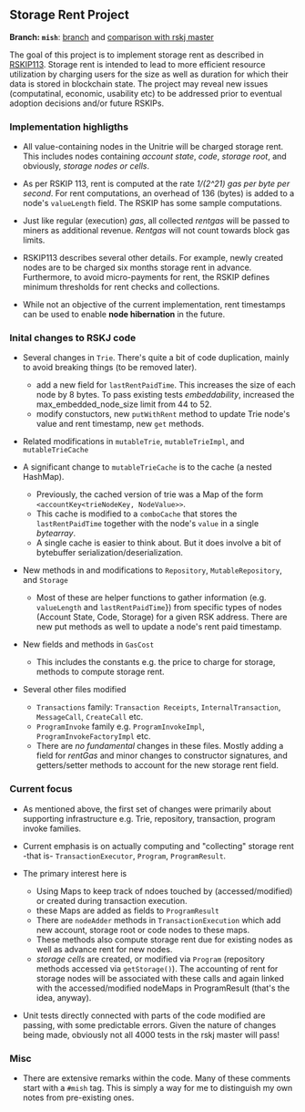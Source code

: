 ## Storage Rent Project

**Branch: `mish`**: [branch](https://github.com/optimalbrew/rskj/tree/mish) and [comparison with rskj master](https://github.com/rsksmart/rskj/compare/master...optimalbrew:mish) 

The goal of this project is to implement storage rent as described in [RSKIP113](https://github.com/rsksmart/RSKIPs/blob/master/IPs/RSKIP113.md). Storage rent is intended to lead to more efficient resource utilization by charging users for the size as well as duration for which their data is stored in blockchain state. The project may reveal new issues (computatinal, economic, usability etc) to be addressed prior to eventual adoption decisions and/or future RSKIPs.

### Implementation highligths

- All value-containing nodes in the Unitrie will be charged storage rent. This includes nodes containing *account state*, *code*, *storage root*, and obviously, *storage nodes or cells*.

- As per RSKIP 113, rent is computed at the rate *1/(2^21) gas per byte per second*. For rent computations, an overhead of 136 (bytes) is added to a node's `valueLength` field.  The RSKIP has some sample computations.

- Just like regular (execution) *gas*, all collected *rentgas* will be passed to miners as additional revenue. *Rentgas* will not count towards block gas limits. 

- RSKIP113 describes several other details. For example, newly created nodes are to be charged six months storage rent in advance. Furthermore, to avoid micro-payments for rent, the RSKIP defines minimum thresholds for rent checks and collections.

- While not an objective of the current implementation, rent timestamps can be used to enable **node hibernation** in the future.

### Inital changes to RSKJ code
- Several changes in `Trie`. There's quite a bit of code duplication, mainly to avoid breaking things (to be removed later).
    - add a new field for `lastRentPaidTime`. This increases the size of each node by 8 bytes. To pass   existing tests *embeddability*, increased the max_embedded_node_size limit from 44 to 52. 
    - modify constuctors, new `putWithRent` method to update Trie node's value and rent timestamp, new `get` methods.
- Related modifications in `mutableTrie`, `mutableTrieImpl`, and `mutableTrieCache`
- A significant change to `mutableTrieCache` is to the cache (a nested HashMap). 
    - Previously, the cached version of trie was a Map of the form `<accountKey<trieNodeKey, NodeValue>>`.
    - This cache is modified to a `comboCache` that stores the `lastRentPaidTime` together with the node's `value` in a single *bytearray*. 
    - A single cache is easier to think about. But it does involve a bit of bytebuffer serialization/deserialization.

- New methods in and modifications to `Repository`, `MutableRepository`, and `Storage`
    - Most of these are helper functions to gather information (e.g. `valueLength` and `lastRentPaidTime`}) from specific types of nodes (Account State, Code, Storage) for a given RSK address. There are new put methods as well to update a node's rent paid timestamp.
- New fields and methods in `GasCost`
    - This includes the constants e.g. the price to charge for storage, methods to compute storage rent.

- Several other files modified  
    - `Transactions` family: `Transaction Receipts`, `InternalTransaction`, `MessageCall`, `CreateCall` etc. 
    - `ProgramInvoke` family e.g. `ProgramInvokeImpl`, `ProgramInvokeFactoryImpl` etc.
    - There are *no fundamental* changes in these files. Mostly adding a field for *rentGas* and minor changes to constructor signatures, and getters/setter methods to account for the new storage rent field.

### Current focus
- As mentioned above, the first set of changes were primarily about supporting infrastructure e.g. Trie, repository, transaction, program invoke families. 
- Current emphasis is on actually computing and "collecting" storage rent -that is- `TransactionExecutor`, `Program`, `ProgramResult`.
- The primary interest here is
    - Using Maps to keep track of ndoes touched by (accessed/modified) or created during transaction execution.
    - these Maps are added as fields to `ProgramResult`
    - There are `nodeAdder` methods in `TransactionExecution` which add new account, storage root or code nodes to these maps.
    - These methods also compute storage rent due for existing nodes as well as advance rent for new nodes.
    - *storage cells* are created, or modified via `Program` (repository methods accessed via `getStorage()`). The accounting of rent for storage nodes will be associated with these calls and again linked with the accessed/modified nodeMaps in ProgramResult (that's the idea, anyway). 

- Unit tests directly connected with parts of the code modified are passing, with some predictable errors. Given the nature of changes being made, obviously not all 4000 tests in the rskj master will pass!

### Misc
- There are extensive remarks within the code. Many of these comments start with a `#mish` tag. This is simply a way for me to distinguish my own notes from pre-existing ones.